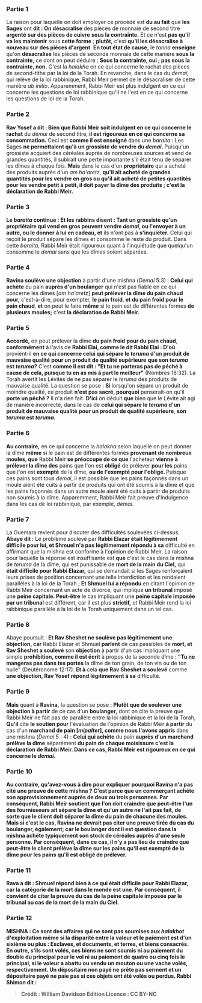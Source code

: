 
### Partie 1
La raison pour laquelle on doit employer ce procédé est <b>du au fait</b> que <b>les Sages</b> ont <b>dit : On désacralise</b> des pièces de monnaie de second titre <b>argenté</b> <b>sur des pièces de cuivre</b> <b>sous la contrainte.</b> Et ce n'est <b>pas qu'il va les maintenir</b> sous <b>cette forme</b> ; <b>plutôt,</b> c'est <b>qu'il les désacralise à nouveau sur des pièces d'argent</b>. <b>En tout état de cause,</b> le <i>tanna</i> <b>enseigne</b> qu'on <b>désacralise</b> les pièces de seconde monnaie de cette manière <b>sous la contrainte,</b> ce dont on peut déduire : <b>Sous la contrainte, oui ; pas sous la contrainte, non.</b> C'est la <i>halakha</i> en ce qui concerne le rachat des pièces de second-tithe par la loi de la Torah. En revanche, dans le cas du <i>demai</i>, qui relève de la loi rabbinique, Rabbi Meir permet de le désacraliser de cette manière <i>ab initio</i>. Apparemment, Rabbi Meir est plus indulgent en ce qui concerne les questions de loi rabbinique qu'il ne l'est en ce qui concerne les questions de loi de la Torah.

### Partie 2
<b>Rav Yosef a dit : Bien que Rabbi Meir soit indulgent en ce qui concerne le rachat</b> du <i>demai</i> de second titre, <b>il est rigoureux en ce qui concerne sa consommation.</b> Ceci est <b>comme il est enseigné</b> dans une <i>baraita</i> : Les Sages <b>ne permettaient qu'à un grossiste de vendre du <i>demai</i>. </b> Puisqu'un grossiste acquiert des céréales auprès de nombreuses sources et vend de grandes quantités, il subirait une perte importante s'il était tenu de séparer les dîmes à chaque fois. <b>Mais</b> dans le cas d'un <b>propriétaire</b> qui a acheté des produits auprès d'un <i>am ha'aretz</i>, <b>qu'il ait acheté de grandes quantités pour les vendre en gros <b>ou qu'il ait</b> acheté de petites quantités pour les vendre petit à petit, il <b>doit payer la dîme</b> des produits ; c'est <b>la déclaration de Rabbi Meir.</b>

### Partie 3
Le <i>baraita</i> continue : <b>Et les rabbins disent : Tant un grossiste qu'un propriétaire</b> qui vend en gros <b>peuvent vendre</b> <i>demai</i>, <b>ou l'envoyer</b> à un autre, ou le donner</b> <b>à lui en cadeau, et</b> ils n'ont pas à <b>s'inquiéter.</b> Celui qui reçoit le produit sépare les dîmes et consomme le reste du produit. Dans cette <i>baraita</i>, Rabbi Meir était rigoureux quant à l'inquiétude que quelqu'un consomme le <i>demai</i> sans que les dîmes soient séparées.

### Partie 4
<b>Ravina soulève une objection</b> à partir d'une mishna (<i>Demai</i> 5:3) : <b>Celui qui achète</b> du pain <b>auprès d'un boulanger</b> qui n'est pas fiable en ce qui concerne les dîmes [<i>am ha'aretz</i>] <b>peut prélever la dîme du pain chaud</b> <b>pour,</b> c'est-à-dire, pour exempter, <b>le pain froid</b>, <b>et du pain froid</b> <b>pour le pain chaud</b>, <b>et</b> on peut le faire <b>même</b> si le pain est de différentes formes <b>de plusieurs moules;</b> c'est <b>la déclaration de Rabbi Meir.</b>

### Partie 5
<b>Accordé,</b> on peut prélever la dîme <b>du pain froid</b> <b>pour du pain chaud</b>, <b>conformément</b> à l'avis de <b>Rabbi Elai, comme le dit Rabbi Elai : D'où</b> provient-il <b>en ce qui concerne celui qui sépare le <i>teruma</i> d'un produit de mauvaise qualité</b> <b>pour un produit de qualité supérieure</b> <b>que son <i>teruma</i> est <i>teruma</i>?</b> C'est <b>comme il est dit : "Et tu ne porteras pas de péché à cause de cela, puisque tu en as mis à part le meilleur"</b> (Nombres 18:32). La Torah avertit les Lévites de ne pas séparer le <i>teruma</i> des produits de mauvaise qualité. La question se pose : <b>Si</b> lorsqu'on sépare un produit de moindre qualité, ce produit <b>n'est pas sacré, pourquoi</b> penserait-on qu'il <b>porte un péché ?</b> Il n'a rien fait. <b>D'ici</b> on déduit <b>que</b> bien que le Lévite ait agi de manière incorrecte, dans le cas de <b>celui qui sépare le <i>teruma</i> d'un produit de mauvaise qualité</b> <b>pour un produit de qualité supérieure</b>, <b>son <i>teruma</i> est <i>teruma</i>.</b>

### Partie 6
<b>Au contraire,</b> en ce qui concerne la <i>halakha</i> selon laquelle on peut donner la dîme <b>même</b> si le pain est de différentes formes <b>provenant de nombreux moules, que</b> Rabbi Meir <b>se préoccupe de ce que</b> l'acheteur <b>vienne à prélever la dîme des</b> pains que l'on est <b>obligé</b> de prélever <b>pour les</b> pains que l'on est <b>exempté</b> de la dîme, <b>ou de l'exempté pour l'obligé. </b> Puisque ces pains sont tous <i>demai</i>, il est possible que les pains façonnés dans un moule aient été cuits à partir de produits qui ont été soumis à la dîme et que les pains façonnés dans un autre moule aient été cuits à partir de produits non soumis à la dîme. Apparemment, Rabbi Meir fait preuve d'indulgence dans les cas de loi rabbinique, par exemple, <i>demai</i>.

### Partie 7
La Guemara revient pour discuter des difficultés soulevées ci-dessus. <b>Abaye dit :</b> Le problème soulevé par <b>Rabbi Elazar était légitimement difficile pour lui, et Shmuel n'a pas légitimement répondu à sa</b> difficulté en affirmant que la mishna est conforme à l'opinion de Rabbi Meir. La raison pour laquelle la réponse est insuffisante est <b>que</b> c'est le cas dans la mishna de <i>teruma</i> de la dîme, qui est punissable de <b>mort de la main du Ciel,</b> qui <b>était difficile pour Rabbi Elazar,</b> qui se demandait si les Sages renforçaient leurs prises de position concernant une telle interdiction et les rendaient parallèles à la loi de la Torah ; <b>Et Shmuel lui a répondu</b> en citant l'opinion de Rabbi Meir concernant un acte de divorce, qui implique <b>un tribunal</b> imposé une <b>peine capitale. Peut-être</b> le cas impliquant une <b>peine capitale imposée par un tribunal</b> est différent, car</b> il est plus <b>strictif,</b> et Rabbi Meir rend la loi rabbinique parallèle à la loi de la Torah uniquement dans un tel cas.

### Partie 8
Abaye poursuit : <b>Et Rav Sheshet ne soulève pas légitimement une objection, car</b> Rabbi Elazar et Shmuel <b>parlent</b> de cas passibles de <b>mort, et Rav Sheshet a soulevé</b> son <b>objection</b> à partir d'un cas impliquant une simple <b>prohibition, comme il est écrit</b> à propos de la seconde dîme : <b>"Tu ne mangeras pas dans tes portes</b> la dîme de ton grain, de ton vin ou de ton huile" (Deutéronome 12:17). <b>Et à</b> cela <b>que Rav Sheshet a soulevé</b> comme <b>une objection, Rav Yosef répond légitimement à sa</b> difficulté.

### Partie 9
<b>Mais</b> quant à <b>Ravina,</b> la question se pose : <b>Plutôt que de soulever une objection à partir</b> de ce cas d'un <b>boulanger,</b> dont on cite la preuve que Rabbi Meir ne fait pas de parallèle entre la loi rabbinique et la loi de la Torah, <b>Qu'il</b> cite <b>le soutien pour</b> l'évaluation de l'opinion de Rabbi Meir <b>à partir</b> du cas d'un <b>marchand de pain [<i>mipalter</i>], comme nous l'avons appris</b> dans une mishna (<i>Demai</i> 5 : 4) : <b>Celui qui achète</b> du pain <b>auprès d'un marchand prélève la dîme</b> séparément <b>du pain de <b>chaque moisissure</b> c'est <b>la déclaration de Rabbi Meir.</b> Dans ce cas, Rabbi Meir est rigoureux en ce qui concerne le <i>demai</i>.

### Partie 10
<b>Au contraire, qu'avez-vous à dire</b> pour expliquer pourquoi Ravina n'a pas cité une preuve de cette mishna ? C'est parce que <b>un commerçant achète</b> son approvisionnement <b>auprès de deux</b> ou <b>trois personnes.</b> Par conséquent, Rabbi Meir soutient que l'on doit craindre que peut-être l'un des fournisseurs ait séparé la dîme et qu'un autre ne l'ait pas fait, de sorte que le client doit séparer la dîme du pain de chacune des moules. Mais si c'est le cas, Ravina ne devrait pas citer une preuve tirée du cas du <b>boulanger, également;</b> car le boulanger dont il est question dans la mishna <b>achète</b> typiquement son stock de céréales <b>auprès</b> d'une seule <b>personne.</b> Par conséquent, dans ce cas, il n'y a pas lieu de craindre que peut-être le client prélève la dîme sur les pains qu'il est exempté de la dîme pour les pains qu'il est obligé de prélever.

### Partie 11
<b>Rava a dit : Shmuel répond bien à</b> ce qui était difficile pour Rabbi Elazar, car <b>la catégorie de la mort dans le monde</b> est une. Par conséquent, il convient de citer la preuve du cas de la peine capitale imposée par le tribunal au cas de la mort de la main du Ciel.

### Partie 12
<strong>MISHNA :</strong> <b>Ce sont des affaires qui ne sont pas</b> soumises aux <i>halakhot</i> d'<b>exploitation</b> même si la disparité entre la valeur et le paiement est d'un sixième ou plus : <b>Esclaves, et documents, et terres, et biens consacrés</b>. En outre, s'ils sont volés, ces biens ne sont soumis <b>ni</b> au <b>paiement du double</b> du principal pour le vol <b>ni</b> au <b>paiement de quatre ou cinq</b> fois le principal, si le voleur a abattu ou vendu un mouton ou une vache volés, respectivement. <b>Un dépositaire non payé ne prête pas serment et un dépositaire payé ne paie pas</b> si ces objets ont été volés ou perdus. <b>Rabbi Shimon dit :</b>

>Crédit : William Davidson Edition
>Licence : CC BY-NC